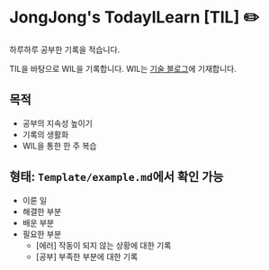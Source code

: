 # JongJong's TodayILearn [TIL] ✏️
하루하루 공부한 기록을 적습니다.

TIL을 바탕으로 WIL을 기록합니다. 
WIL는 [기술 블로그](https://jeonge.tistory.com/category/%ED%9A%8C%EA%B3%A0/WIL%20-%20Week%20I%20Learned)에 기재합니다.

## 목적
- 공부의 지속성 높이기
- 기록의 생활화
- WIL을 통한 한 주 복습

## 형태: `Template/example.md`에서 확인 가능
- 이룬 일
- 해결한 부분
- 배운 부분
- 필요한 부분
    - [에러] 작동이 되지 않는 상황에 대한 기록
    - [공부] 부족한 부분에 대한 기록
